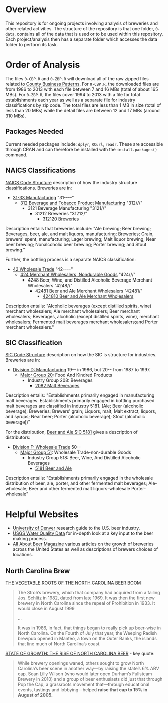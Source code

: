 # Overview
This repository is for ongoing projects involving analysis of breweries and other related activities. The structure of the repository is that one folder, `0-data`, contains all of the data that is used or to be used within this repository. Each project/analysis then has a separate folder which accesses the data folder to perform its task.

# Order of Analysis
The files `0-CBP.R` and `0-ZBP.R` will download all of the raw zipped files related to [County Business Patterns](https://www.census.gov/econ/cbp/download/). For `0-CBP.R`, the downloaded files are from 1986 to 2013 with each file between 7 and 16 MBs (total of about 165 MBs). For `0-ZBP.R`, the files cover 1994 to 2013 with a file for total establishments each year as well as a separate file for industry classifications by zip code. The total files are less than 1 MB in size (total of less than 20 MBs) while the detail files are between 12 and 17 MBs (around 310 MBs).

## Packages Needed
Current needed packages include: `dplyr`, `RCurl`, `readr`. These are accessible through CRAN and can therefore be installed with the `install.packages()` command.
<!--
`gdata`, `ggplot2`, `maptools`, `plyr`, `raster`, `reshape2`, `rgdal`, `spdep`, `xtable`. -->

<!--
Various packages used are not found on CRAN, therefore the [devtools package](http://cran.r-project.org/web/packages/devtools/index.html) needs to be installed.

```R
# install.packages("devtools")
devtools::install_github("jtilly/cbpR")
library("cbpR")
```
-->

## NAICS Classifications
[NAICS Code Structure](http://www.bls.gov/bls/naics.htm) description of how the industry structure classifications. Breweries are in:

* [31-33 Manufacturing](http://www.census.gov/cgi-bin/sssd/naics/naicsrch?chart=2012) "31----"
    * [312 Beverage and Tobacco Product Manufacturing](http://www.census.gov/cgi-bin/sssd/naics/naicsrch?code=312&search=2012%20NAICS%20Search) "312///"
        * 3121 Beverage Manufacturing "3121//"
            * 31212 Breweries "31212/"
                * [312120 Breweries](http://www.census.gov/cgi-bin/sssd/naics/naicsrch?code=312120&search=2012%20NAICS%20Search)

Description entails that breweries include: "Ale brewing; Beer brewing; Beverages, beer, ale, and malt liquors, manufacturing; Breweries; Grain, brewers' spent, manufacturing; Lager brewing; Malt liquor brewing; Near beer brewing; Nonalcoholic beer brewing; Porter brewing; and Stout brewing."

Further, the bottling process is a separate NAICS classification:

* [42 Wholesale Trade](http://www.census.gov/cgi-bin/sssd/naics/naicsrch?code=424810&search=2012) "42----"
    * [424 Merchant Wholesalers, Nondurable Goods](http://www.census.gov/cgi-bin/sssd/naics/naicsrch?code=424&search=2012%20NAICS%20Search) "424///"
        * 4248 Beer, Wine, and Distilled Alcoholic Beverage Merchant Wholesalers "4248//"
            * 42481 Beer and Ale Merchant Wholesalers "42481/"
                * [424810 Beer and Ale Merchant Wholesalers](http://www.census.gov/cgi-bin/sssd/naics/naicsrch?code=424810&search=2012%20NAICS%20Search)

Description entails: "Alcoholic beverages (except distilled spirits, wine) merchant wholesalers; Ale merchant wholesalers; Beer merchant wholesalers; Beverages, alcoholic (except distilled spirits, wine), merchant wholesalers; Fermented malt beverages merchant wholesalers;and Porter merchant wholesalers."

## SIC Classification
[SIC Code Structure](https://www.osha.gov/pls/imis/sic_manual.html) description on how the SIC is structure for industries. Breweries are in:

* [Division D: Manufacturing](https://www.osha.gov/pls/imis/sic_manual.display?id=4&tab=division) 19-- in 1986, but 20-- from 1987 to 1997.
    * [Major Group 20](https://www.osha.gov/pls/imis/sic_manual.display?id=13&tab=group): Food And Kindred Products
        * Industry Group 208: Beverages
            * [2082 Malt Beverages](https://www.osha.gov/pls/imis/sic_manual.display?id=467&tab=description)

Description entails: "Establishments primarily engaged in manufacturing malt beverages. Establishments primarily engaged in bottling purchased malt beverages are classified in Industry 5181. (Ale; Beer (alcoholic beverage); Breweries; Brewers' grain; Liquors, malt; Malt extract, liquors, and syrups; Near beer; Porter (alcoholic beverage); Stout (alcoholic beverage))"

For the distribution, [Beer and Ale SIC 5181](https://www.osha.gov/pls/imis/sic_manual.display?id=7&tab=description) gives a description of distributors:

* [Division F: Wholesale Trade](https://www.osha.gov/pls/imis/sic_manual.display?id=6&tab=division) 50--
    * [Major Group 51](https://www.osha.gov/pls/imis/sic_manual.display?id=44&tab=group): Wholesale Trade-non-durable Goods
        * Industry Group 518: Beer, Wine, And Distilled Alcoholic Beverages
            * [5181 Beer and Ale](https://www.osha.gov/pls/imis/sic_manual.display?id=7&tab=description)

Description entails: "Establishments primarily engaged in the wholesale distribution of beer, ale, porter, and other fermented malt beverages; Ale-wholesale; Beer and other fermented malt liquors-wholesale Porter-wholesale"


# Helpful Websites

* [University of Denver](http://libguides.du.edu/c.php?g=90474&p=581818) research guide to the U.S. beer industry.
* [USGS Water Quality Data](http://water.usgs.gov/owq/data.html) for in-depth look at a key input to the beer making process.
* [All About Beer Magazine](http://allaboutbeer.com/) various articles on the growth of breweries across the United States as well as descriptions of brewers choices of locations.

## North Carolina Brew

[THE VEGETABLE ROOTS OF THE NORTH CAROLINA BEER BOOM](http://allaboutbeer.com/north-carolina-beer-history/)

>The Stroh’s brewery, which that company had acquired from a failing Jos. Schlitz in 1982, dated from late 1969. It was then the first new brewery in North Carolina since the repeal of Prohibition in 1933. It would close in August 1999
> 
> ...
> 
>It was in 1986, in fact, that things began to really pick up beer-wise in North Carolina. On the Fourth of July that year, the Weeping Radish brewpub opened in Manteo, a town on the Outer Banks, the islands that line much of North Carolina’s coast.

[STATE OF GROWTH: THE RISE OF NORTH CAROLINA BEER](http://allaboutbeer.com/state-of-growth-the-rise-of-north-carolina-beer/) - key quote:

>While brewery openings waned, others sought to grow North Carolina’s beer scene in another way—by raising the state’s 6% ABV cap. Sean Lilly Wilson (who would later open Durham’s Fullsteam Brewery in 2010) and a group of beer enthusiasts did just that through Pop the Cap, a grassroots movement that—through educational events, tastings and lobbying—helped **raise that cap to 15% in August of 2005.**


<!--
THE FOLLOWING HAS BEEN COMMENTED OUT BUT IS EXTREMELY HELPFUL FOR REMEMBERING MARKDOWN COMMANDS

# Cheat Sheet
Plain text
End a line with two spaces to start a new paragraph.  
*italics* and _italics_  
**bold** and __bold__  
superscript^2^  
~~strikethrough~~  
[link](www.rstudio.com)  

# Header 1  
## Header 2  
### Header 3  
#### Header 4  
##### Header 5  
###### Header 6  

endash: --  
emdash: ---  
ellipsis: ...  
inline equation: $A = \pi*r^{2}$  
image: ![](RStudioSmall.png)  
horizontal rule (or slide break):

***

> block quote

* unordered list
* item 2
  + sub-item 1
  + sub-item 2

1. ordered list
2. item 2
  + sub-item 1
  + sub-item 2

Table Header  | Second Header
------------- |-------------
Table Cell    | Cell 2
Cell 3        | Cell 4

| Tables   |      Are      |  Cool |
|----------|:-------------:|------:|
| col 1 is |  left-aligned | $1600 |
| col 2 is |    centered   |   $12 |
| col 3 is | right-aligned |    $1 |
-->